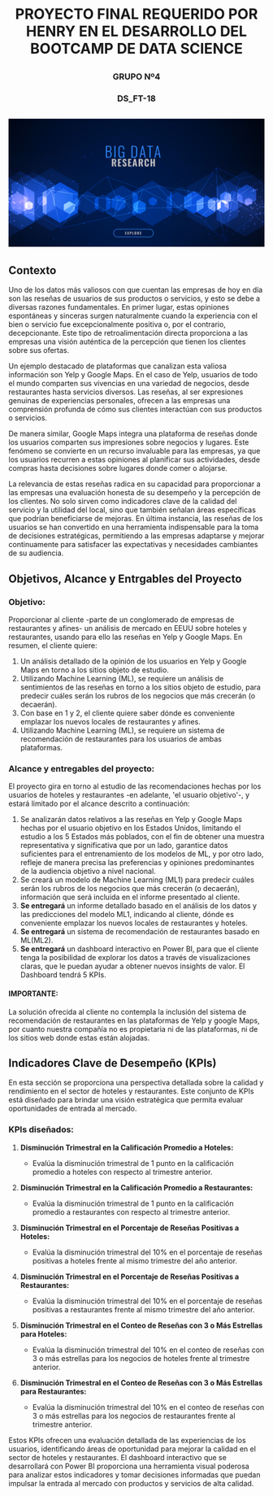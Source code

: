 # <p align="center">PROYECTO FINAL REQUERIDO POR HENRY EN EL DESARROLLO DEL BOOTCAMP DE DATA SCIENCE</p>
### <p align="center">GRUPO Nº4</p>
### <p align="center">DS_FT-18</p>
![Encabezado](Fuentes/18755.jpg)
---


## Contexto
Uno de los datos más valiosos con que cuentan las empresas de hoy en día son las reseñas de usuarios de sus productos o servicios, y esto se debe a diversas razones fundamentales. En primer lugar, estas opiniones espontáneas y sinceras surgen naturalmente cuando la experiencia con el bien o servicio fue excepcionalmente positiva o, por el contrario, decepcionante. Este tipo de retroalimentación directa proporciona a las empresas una visión auténtica de la percepción que tienen los clientes sobre sus ofertas.

Un ejemplo destacado de plataformas que canalizan esta valiosa información son Yelp y Google Maps. En el caso de Yelp, usuarios de todo el mundo comparten sus vivencias en una variedad de negocios, desde restaurantes hasta servicios diversos. Las reseñas, al ser expresiones genuinas de experiencias personales, ofrecen a las empresas una comprensión profunda de cómo sus clientes interactúan con sus productos o servicios.

De manera similar, Google Maps integra una plataforma de reseñas donde los usuarios comparten sus impresiones sobre negocios y lugares. Este fenómeno se convierte en un recurso invaluable para las empresas, ya que los usuarios recurren a estas opiniones al planificar sus actividades, desde compras hasta decisiones sobre lugares donde comer o alojarse.

La relevancia de estas reseñas radica en su capacidad para proporcionar a las empresas una evaluación honesta de su desempeño y la percepción de los clientes. No solo sirven como indicadores clave de la calidad del servicio y la utilidad del local, sino que también señalan áreas específicas que podrían beneficiarse de mejoras. En última instancia, las reseñas de los usuarios se han convertido en una herramienta indispensable para la toma de decisiones estratégicas, permitiendo a las empresas adaptarse y mejorar continuamente para satisfacer las expectativas y necesidades cambiantes de su audiencia.


## Objetivos, Alcance y Entrgables del Proyecto

### Objetivo: 
Proporcionar al cliente -parte de un conglomerado de empresas de restaurantes y afines- un análisis de mercado en EEUU sobre hoteles y restaurantes, usando para ello las reseñas en Yelp y Google Maps. En resumen, el cliente quiere:
1. Un análisis detallado de la opinión de los usuarios en Yelp y Google Maps en torno a los sitios objeto de estudio.
2. Utilizando Machine Learning (ML), se requiere un análisis de sentimientos de las reseñas en torno a los sitios objeto de estudio, para predecir cuáles serán los rubros de los negocios que más crecerán (o decaerán).
3. Con base en 1 y 2, el cliente quiere saber dónde es conveniente emplazar los nuevos locales de restaurantes y afines.
4. Utilizando Machine Learning (ML), se requiere un sistema de recomendación de restaurantes para los usuarios de ambas plataformas.


### Alcance y entregables del proyecto: 
El proyecto gira en torno al estudio de las recomendaciones hechas por los usuarios de hoteles y restaurantes -en adelante, 'el usuario objetivo'-, y estará limitado por el alcance descrito a continuación:

1. Se analizarán datos relativos a las reseñas en Yelp y Google Maps hechas por el usuario objetivo en los Estados Unidos, limitando el estudio a los 5 Estados más poblados, con el fin de obtener una muestra representativa y significativa que por un lado, garantice datos suficientes para el entrenamiento de los modelos de ML, y por otro lado, refleje de manera precisa las preferencias y opiniones predominantes de la audiencia objetivo a nivel nacional.
2. Se creará un modelo de Machine Learning (ML1) para predecir cuáles serán los rubros de los negocios que más crecerán (o decaerán), información que será incluida en el informe presentado al cliente.
3. **Se entregará** un informe detallado basado en el análisis de los datos y las predicciones del modelo ML1, indicando al cliente, dónde es conveniente emplazar los nuevos locales de restaurantes y hoteles.
4. **Se entregará** un sistema de recomendación de restaurantes basado en ML(ML2).
5. **Se entregará** un dashboard interactivo en Power BI, para que el cliente tenga la posibilidad de explorar los datos a través de visualizaciones claras, que le puedan ayudar a obtener nuevos insights de valor. El Dashboard tendrá 5 KPIs.

#### IMPORTANTE: ####
La solución ofrecida al cliente no contempla la inclusión del sistema de recomendación de restaurantes en las plataformas de Yelp y google Maps, por cuanto nuestra compañía no es propietaria ni de las plataformas, ni de los sitios web donde estas están alojadas.

## Indicadores Clave de Desempeño (KPIs)
En esta sección se proporciona una perspectiva detallada sobre la calidad y rendimiento en el sector de hoteles y restaurantes. Este conjunto de KPIs está diseñado para brindar una visión estratégica que permita evaluar oportunidades de entrada al mercado.

### KPIs diseñados:

1. **Disminución Trimestral en la Calificación Promedio a Hoteles:**
   - Evalúa la disminución trimestral de 1 punto en la calificación promedio a hoteles con respecto al trimestre anterior.

2. **Disminución Trimestral en la Calificación Promedio a Restaurantes:**
   - Evalúa la disminución trimestral de 1 punto en la calificación promedio a restaurantes con respecto al trimestre anterior.

3. **Disminución Trimestral en el Porcentaje de Reseñas Positivas a Hoteles:**
   - Evalúa la disminución trimestral del 10% en el porcentaje de reseñas positivas a hoteles frente al mismo trimestre del año anterior.

4. **Disminución Trimestral en el Porcentaje de Reseñas Positivas a Restaurantes:**
   - Evalúa la disminución trimestral del 10% en el porcentaje de reseñas positivas a restaurantes frente al mismo trimestre del año anterior.

5. **Disminución Trimestral en el Conteo de Reseñas con 3 o Más Estrellas para Hoteles:**
   - Evalúa la disminución trimestral del 10% en el conteo de reseñas con 3 o más estrellas para los negocios de hoteles frente al trimestre anterior.

6. **Disminución Trimestral en el Conteo de Reseñas con 3 o Más Estrellas para Restaurantes:**
   - Evalúa la disminución trimestral del 10% en el conteo de reseñas con 3 o más estrellas para los negocios de restaurantes frente al trimestre anterior.

Estos KPIs ofrecen una evaluación detallada de las experiencias de los usuarios, identificando áreas de oportunidad para mejorar la calidad en el sector de hoteles y restaurantes. El dashboard interactivo que se desarrollará con Power BI proporciona una herramienta visual poderosa para analizar estos indicadores y tomar decisiones informadas que puedan impulsar la entrada al mercado con productos y servicios de alta calidad.




